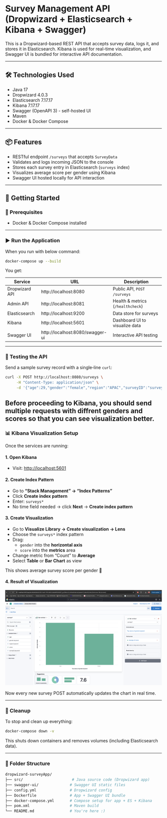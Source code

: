 # Survey Management API (Dropwizard + Elasticsearch + Kibana + Swagger)

This is a Dropwizard-based REST API that accepts survey data, logs it, and stores it in Elasticsearch. Kibana is used for real-time visualization, and Swagger UI is bundled for interactive API documentation.

---

## 🛠 Technologies Used

- Java 17
- Dropwizard 4.0.3
- Elasticsearch 7.17.17
- Kibana 7.17.17
- Swagger (OpenAPI 3) - self-hosted UI
- Maven
- Docker & Docker Compose

---

## 📦 Features

- RESTful endpoint `/surveys` that accepts `SurveyData`
- Validates and logs incoming JSON to the console
- Stores each survey entry in Elasticsearch (`surveys` index)
- Visualizes average score per gender using Kibana
- Swagger UI hosted locally for API interaction

---

## 🚀 Getting Started

### 🔧 Prerequisites

- Docker & Docker Compose installed

---

### ▶️ Run the Application

When you run with below command:

```bash
docker-compose up --build
```

You get:

| Service         | URL                                    | Description                          |
|----------------|----------------------------------------|--------------------------------------|
| Dropwizard API | http://localhost:8080                  | Public API, `POST /surveys`          |
| Admin API      | http://localhost:8081                  | Health & metrics (`/healthcheck`)    |
| Elasticsearch  | http://localhost:9200                  | Data store for surveys               |
| Kibana         | http://localhost:5601                  | Dashboard UI to visualize data       |
| Swagger UI     | http://localhost:8080/swagger-ui       | Interactive API testing              |

---
### 🧪 Testing the API

Send a sample survey record with a single‑line `curl`:

```bash
curl -X POST http://localhost:8080/surveys \
     -H "Content-Type: application/json" \
     -d '{"age":29,"gender":"female","region":"APAC","surveyID":"survey-001","score":4}'
```
Before proceeding to Kibana, you should send multiple requests with diffrent genders and scores so that you can see visualization better.
---

### 📊 Kibana Visualization Setup

Once the services are running:

#### 1. Open Kibana
- Visit: [http://localhost:5601](http://localhost:5601)

#### 2. Create Index Pattern
- Go to **“Stack Management” → “Index Patterns”**
- Click **Create index pattern**
- Enter: `surveys*`
- No time field needed → click **Next** → **Create index pattern**

#### 3. Create Visualization
- Go to **Visualize Library → Create visualization → Lens**
- Choose the `surveys*` index pattern
- Drag:
  - `gender` into the **horizontal axis**
  - `score` into the **metrics** area
- Change metric from “Count” to **Average**
- Select **Table** or **Bar Chart** as view

This shows average survey score per gender 🚀

#### 4. Result of Visualization

![Average Score per Gender](img/survey-visualize.png)

Now every new survey POST automatically updates the chart in real time.


---

### 🧹 Cleanup

To stop and clean up everything:

```bash
docker-compose down -v
```

This shuts down containers and removes volumes (including Elasticsearch data).

---

### 📁 Folder Structure

```bash
dropwizard-surveyApp/
├── src/                      # Java source code (Dropwizard app)
├── swagger-ui/              # Swagger UI static files
├── config.yml               # Dropwizard config
├── Dockerfile               # App + Swagger UI bundle
├── docker-compose.yml       # Compose setup for app + ES + Kibana
├── pom.xml                  # Maven build
└── README.md                # You're here :)
```
